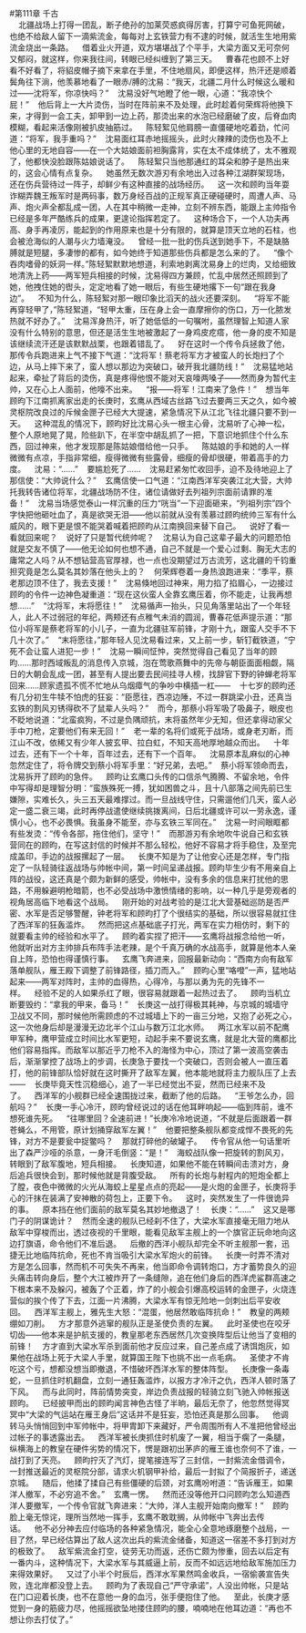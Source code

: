 #第111章 千古<br />    北疆战场上打得一团乱，断子绝孙的加莱荧惑疯得厉害，打算宁可鱼死网破，也绝不给敌人留下一滴紫流金，每每对上玄铁营力有不逮的时候，就活生生地用紫流金烧出一条路。    借着业火开道，双方堪堪战了个平手，大梁方面又无可奈何又郁闷，就这样，你来我往间，转眼已经纠缠到了第三天。    曹春花也顾不上好看不好看了，将貂皮帽子摘下来拿在手里，不住地扇风，即便这样，热汗还是顺着鬓角往下淌，他羡慕地看了一眼赤/膊的沈易：“我天，北疆二月什么时候这么暖和过——沈将军，你凉快吗？”    沈易没好气地瞪了他一眼，心道：“我凉快个屁！”    他后背上一大片烫伤，当时在阵前来不及处理，此时趁着何荣辉将他换下来，才得到一会工夫，卸甲到一边上药，那烫出来的水泡已经磨破了皮，后脊血肉模糊，看起来活像刚被扒皮抽筋过。    陈轻絮见他肩膀一直僵硬地吃着劲，忙问道：“将军，我手重吗？”    沈易面红耳赤地摇摇头，此时火辣辣的烫伤也及不上他心里的无地自容——在一个大姑娘面前袒胸露背，实在太不成体统了，太不雅观了，他都快没脸跟陈姑娘说话了。    陈轻絮只当他那通红的耳朵和脖子是热出来的，这会心情有点复杂。    她虽然无数次游刃有余地出入过各种江湖群架现场，还在伤兵营待过一阵子，却鲜少有这种直接的战场经历。    这一次和顾昀当年耍诈糊弄魏王叛军时是两码事，数万身经百战的正规军真正硬碰硬时，周遭人声、马声、炮火声全都乱成一团，人在其中稍微一走神，立刻不辨东西，能跟上主帅指令已经是多年严酷练兵的成果，更遑论指挥若定了。    这种场合下，一个人功夫再高、身手再凌厉，能起到的作用原来也是十分有限的，就算是顶天立地的石柱，也会被沧海似的人潮与火力墙淹没。    曾经一批一批的伤兵送到她手下，不是缺胳膊就是短腿，多凄惨的都有，如今她终于知道那些伤兵都是怎么来的了。    “像个吞肉嗜骨的妖洞一样。”陈轻絮默默地想道，利索地剥离沈易身上的烂肉，又给细致地清洗上药——两军短兵相接的时候，沈易得四方兼顾，忙乱中居然还照顾到了她，他拽住她的辔头，定定地看了她一眼后，有些生硬地撂下一句“跟在我身边”。    不知为什么，陈轻絮对那一眼印象比滔天的战火还要深刻。    “将军不能再穿轻甲了，”陈轻絮道，“轻甲太重，压在身上会一直摩擦你的伤口，万一化脓发热就不好办了。”    沈易浑身热汗，听了她低低的一句嘱咐，虽然理智上知道人家没有什么特别的意思，但还是活生生地被激起了一身鸡皮疙瘩，他一身的皮不知是该继续流汗还是该默默战栗，也跟着错乱了。    好在这时一个传令兵拯救了他，那传令兵跑进来上气不接下气道：“沈将军！蔡老将军方才被蛮人的长炮扫了个边，从马上摔下来了，蛮人想以那边为突破口，破开我北疆防线！”    沈易猛地站起来，牵扯了背后的烫伤，真是疼得他恨不能对天哀嚎两嗓子——然而身为暂代主帅，又在心上人面前，他嚎不出来。    “报——将军！江南来了急件！”    想当年顾昀下江南抓离家出走的长庚时，玄鹰从西域古丝路飞过去要两三天之久，如今被灵枢院改良过的斥候金匣子已经大大提速，紧急情况下从江北飞往北疆只要不到一天。    这种混乱的情况下，顾昀好比沈易心头一根主心骨，沈易听了心神一松，整个人原地晃了晃，险些趴下，在半空中胡乱抓了一把，下意识地抓住个什么东西，回过神来，他才发现那是陈姑娘借给他一只手。    陈姑娘的手和她的人一样微微有点凉，手指非常细，瘦得微微有些露骨，细瘦的骨却很硬，带着高手的力度。    沈易：“……”    要尴尬死了……    沈易赶紧匆忙收回手，迫不及待地迎上了那信使：“大帅说什么？”    玄鹰信使一口气道：“江南西洋军突袭江北大营，大帅托我转告诸位将军，北疆战场防不住，诸位请做好去列祖列宗面前请罪的准备！”    沈易当场感觉泰山一样沉重的压力“咣当”一下迎面砸来，“列祖列宗”四个字快把他砸吐血了，真是欲哭无泪——他以前就从没有羡慕过顾昀统帅三军有什么威风的，眼下更是恨不能哭着喊着把顾昀从江南换回来替下自己。    说好了看一看就回来呢？    说好了只是暂代统帅呢？    沈易认为自己这辈子最大的问题恐怕就是交友不慎了——他无论如何也想不通，自己不就是一个爱心过剩、胸无大志的庸常之人吗？从不想钻营高官厚禄，也一点也没期望过万古流芳，这北疆的千钧重担究竟是怎么莫名其妙落在他头上的？    何荣辉卷着一身热浪跑进来：“季平，蔡老那边顶不住了，我去支援！”    沈易倏地回过神来，用力掐了掐眉心，一边接过顾昀的令件一边神色凝重道：“现在这伙蛮人全靠玄鹰压着，你不能走，让我再想想……”    “沈将军，末将愿往！”    沈易循声一抬头，只见角落里站出了一个年轻人，此人不过弱冠的年纪，两颊还有点稚气未消的圆润，曹春花低声提示道：“那位小将军是蔡老将军的小儿子，一直为北疆驻军前锋，才刚十九，跟蛮人交手不下几十次了。”    “末将愿往，”那年轻人见沈易看过来，又上前一步，斩钉截铁道，“宁死不会让蛮人进犯一步！”    沈易一瞬间怔忡，突然觉得自己看见了当年的顾昀……那时西域叛乱的消息传入京城，泡在莺歌燕舞中的先帝与朝臣面面相觑，隔日的大朝会乱成一团，甚至有人提出要去民间挂寻人榜，找辞官下野的钟蝉老将军回来……顾家遗孤不慌不忙地从乌烟瘴气的争吵中横插一杠——    十七岁的顾昀还有几分初生牛犊不怕虎的狂妄：“臣愿往，西凉边陲，不过一群跳梁小丑，还真当玄铁的割风刃锈得砍不了鼠辈人头吗？”    而今，那蔡小将军吸了吸鼻子，眼皮也不眨地说道：“北蛮疯狗，不过是负隅顽抗，末将虽然年少无知，但还拿得动家父手中刀枪，定要他们有来无回！”    老一辈的名将们或死于战场，或身老刃断，而江山不改，依稀又有少年人披玄甲、拉白虹，不知天高地厚地越众而出。    十年过去，还有下一个十年，百年过去，还有下一个百年。    沈易原本乱麻似的心神忽然定住了，将令牌交到蔡小将军手里：“好兄弟，去吧。”    蔡小将军领命而去，沈易拆开了顾昀的急件。    顾昀让玄鹰口头传的口信杀气腾腾、不留余地，令件中写得却是理智分明：“蛮族殊死一搏，犹如困兽之斗，且十八部落之间先前已生嫌隙，实难长久，头三五天最难撑过。而一旦战线守住，只需遛他们几天，蛮人必定一盛二衰三竭，此时再停战遣使继续挑拨离间，日后北疆或许可以一劳永逸，谨慎小心，也不必畏惧。我虽身不能至，亦与玄铁三军同在。”    沈易一时间眼眶都有些发烫：“传令各部，拖住他们，坚守！”    而那游刃有余地吹牛说自己和玄铁营同在的顾昀，在写这封信的时候并不那么轻松，他好不容易才将手稳住，及至完成盖印，手边的战报摞起了一层。    长庚不知是为了让他安心还是怎样，专门指定了一队轻骑往返战场与帅帐中间，第一时间呈递战报。顾昀毕生少有不用亲自上阵的战役，这还真是个颇为新鲜的感受，帅帐中，没有多余的信息来打扰他的思路，不用躲避明枪暗箭，也不必受战场中激愤情绪的影响，以一种几乎是旁观者的视角居高临下地看这个战局。    刚开始的对战考验的是江北大营基础巡防是否严密、水军是否足够警醒，钟老将军和顾昀打了个很结实的基础，所以很容易就扛住了西洋军的狂轰滥炸。    然而把这点基础底子打光，两军在实力相仿时，剩下的就要看主帅的经验和水平了。    顾昀着实捏了把汗——玄鹰将战报念给他一听，他就听出对方主帅排兵布阵手法老辣，是个千真万确的水战高手，就算是他本人亲自上阵，恐怕也得谨慎行事。    玄鹰飞奔进来，回报最新动向：“西南方向有敌军落单舰队，雁王殿下调整了前锋路径，插刀而入。”    顾昀心里“咯噔”一声，猛地站起来——两军对阵时，主帅的血得热，心得冷，与那以勇为先的先锋不一样。    经验不足的人如果杀红了眼，很容易就跟着一起热过去了。    顾昀当机立断要毁约：“拿我的甲来，备马！”    长庚这一战打得极其耗神，与京城的城墙守卫战又不同，那时候他所需顾虑的不过城墙上下的一亩三分地，又抱了必死之心，这一次他身后却是漫漫无边北半个江山与数万江北水师。    两江水军以前不配鹰甲军种，鹰甲营成立时间比水军更短，动起手来不要说玄鹰，就是北大营的鹰都比他们容易指挥。而敌军以那近乎刀枪不入的海怪为中心，顶过了第一波高空袭击后，渐渐掌控了战场上的步调，长庚急于要找一个突破口，否则会被人一直压着打，他的前锋部队恰好就在这时撕开了敌军左翼，他本能地就将主力舰队压了上去——    长庚毕竟天性沉稳细心，追了一半已经觉出不妥，然而已经来不及了。    西洋军的小舰群已经全速围拢过来，截断了他的后路。    “王爷怎么办，回航吗？”    长庚一手心冷汗，顾昀曾经说过的话在他耳畔响起——临到阵前，谁不想死谁先死。    “往哪里回？全速前进！”长庚冷冷地说道，“不就是后面跟着一群苍蝇么，不用管，原计划捅穿敌军左翼！”    他要把整条舰队都变成悍不畏死的先锋，对方不是要瓮中捉鳖吗？    那就打碎他的破罐子。    传令官从他一句话里听出了森严沙哑的杀意，一身汗毛倒竖：“是！”    海蛟战队像一把旋转的割风刃，转眼到了敌军腹地，短兵相接。    长庚知道，如果他不能在转瞬间击溃对方，身后追兵很快会到，那时候他就是背腹受敌。    所有的长炮与射程内的短炮全都上了膛，夜色中微微的火光从海蛟上星星点点的亮起——是火炮的金匣子，长庚将手心的汗抹在装满了安神散的荷包上，正要下令。    这时，突然发生了一件很诡异的事。    原本挡在他们面前的敌军莫名其妙地撤退了！    长庚：“……”    这又是哪门子的阴谋诡计？    然而全速的舰队已经刹不住了，大梁水军直接毫无阻力地从敌军中穿梭而出，透过夜视的千里眼，能看见敌军主舰上的一个旗官正玩命地向这边打旗语，命令他们不准后退。    后撤的西洋小舰队却完全不听主舰那一套，迅捷无比地临阵抗命，死也不肯当吸引大梁水军炮火的前锋。    长庚一时弄不清对方是怎么回事，然而机不可失失不再来，他当即命令调转炮口，方才蓄势良久的迎头痛击转向身后，整个大江被炸开了一条缝隙，追在他们身后的西洋虎鲨群高速之下根本来不及躲闪，被轰了个正着，炸了的小舰会引爆高校运转的金匣子，火烧连营似的挨个传了下去，江面一片沸腾，大梁水军有惊无险地一剑刺出后平安收回。    西洋军主舰上，雅先生大怒：“混蛋，他居然敢临阵抗命！”    教皇的两颊绷如刀削。    方才那意外逃窜的舰队正是圣使负责的左翼。    此时圣使也在咬牙切齿——他本来是护航支援的，教皇那老东西居然几次变换阵型后让他当了变相的前锋！    方才直到大梁水军杀到面前他才反应过来，自己差点成了诱饵炮灰，如果他在战场上死于大梁人手里，就算国王陛下也挑不出一点毛病。    圣使才不肯吃这个亏，想都没想当即撤退，不惜破坏西洋水军的整体阵型。    长庚像一条毒蛇，一旦抓住时机翻盘，立刻一通狂轰滥炸，以报方才冷汗之仇，西洋人顿时落了下风。    而与此同时，阵前情势突变，岸边负责战报的轻骑立刻飞驰入帅帐报送顾昀。    已经披甲而出的顾昀闻言神色古怪了半晌，最后无奈了，他忽然觉得冥冥中“大梁的气运站在雁王身后”这话并不是狂妄，恐怕还真是那么回事。    他调转马头悄悄回到中军帅帐中，将甲胄卸下来藏好，严令周围所有人不准把他曾经出过帐子的事透露出去。    西洋军被长庚抓住时机废了一翼，相当于瘸了一条腿，纵横海上的教皇在硬件劣势的情况下，愣是跟初出茅庐的雁王谁也奈何不了谁，一战打到了天亮。    顾昀拧灭了汽灯，提笔接连写了三封信，一封紫流金借调令，一封推送最近的灵枢院分部，请求火机钢甲补给，最后一封拟了个简报折子，递送京城。    随后，他揉了揉自己有些僵硬的后颈，对玄鹰吩咐道：“告诉雁王，如果洋人撤军，不必穷追不舍。”    玄鹰一愣。    然而还没等他开口问顾昀怎么知道西洋人要撤军，一个传令官就飞奔进来：“大帅，洋人主舰开始南向撤军！”    顾昀脸上毫无惊诧，理所当然地一挥手，玄鹰不敢耽搁，从帅帐中飞奔出去传话。    他不必分神去应付临场的各种紧急情况，能全心全意地琢磨整个战局，一目了然，早已经估算出了敌人这次出兵的紫流金储备，知道这一宿差不多打到对方的极致了。    敌军紫流金打空，徒劳无功而返，还伤亡颇为惨重，回去以后定有一番内斗，这种情况下，大梁水军与其威逼上前，反而不如远远地给敌军施加压力来得效果好。    又过了小半个时辰后，西洋水军果然鸣金收兵，一宿偷袭宣告失败，连北岸都没登上去。    顾昀为了表现自己“严守承诺”，人没出帅帐，只是站在门口迎着长庚，也不在意他一身的血污，张手便抱住了他。    至此，长庚才感觉到一身的筋疲力尽，他摇摇欲坠地搂住顾昀的腰，喃喃地在他耳边道：“再也不想让你去打仗了。”